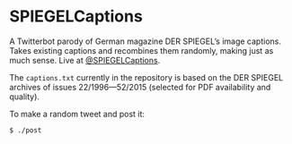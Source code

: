 SPIEGELCaptions
===============

A Twitterbot parody of German magazine DER SPIEGEL’s image captions. Takes
existing captions and recombines them randomly, making just as much sense.
Live at [@SPIEGELCaptions](https://twitter.com/SPIEGELCaptions).

The `captions.txt` currently in the repository is based on the DER SPIEGEL
archives of issues 22/1996—52/2015 (selected for PDF availability and
quality).

To make a random tweet and post it:

    $ ./post
